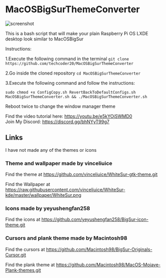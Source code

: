 # MacOSBigSurThemeConverter

![screenshot](https://raw.githubusercontent.com/techcoder20/MacOSBigSurThemeConverter/main/Screenshot.png)

This is a bash script that will make your plain Raspberry Pi OS LXDE desktop look similar to MacOSBigSur  

Instructions:  

1.Execute the following command in the terminal `git clone https://github.com/techcoder20/MacOSBigSurThemeConverter` 

2.Go inside the cloned repository `cd MacOSBigSurThemeConverter`  

3.Execute the following command and follow the instructions:  

`sudo chmod +x ConfigCopy.sh RevertBackToDefaultConfigs.sh MacOSBigSurThemeConverter.sh && ./MacOSBigSurThemeConverter.sh`  
  
  
Reboot twice to change the window manager theme   

  
Find the video tutorial here: https://youtu.be/e5kYOjSWMD0  
Join My Discord: https://discord.gg/bhNYyT99g7
  
## Links
I have not made any of the themes or icons    
  
### Theme and wallpaper made by vinceliuice  

Find the theme at https://github.com/vinceliuice/WhiteSur-gtk-theme.git  

Find the Wallpaper at https://raw.githubusercontent.com/vinceliuice/WhiteSur-kde/master/wallpaper/WhiteSur.png  

  
### Icons made by yeyushengfan258  

Find the icons at https://github.com/yeyushengfan258/BigSur-icon-theme.git 

  
### Cursors and plank theme made by Macintosh98  

Find the cursors at https://github.com/Macintosh98/BigSur-Originals-Cursor.git   

Find the plank theme at https://github.com/Macintosh98/MacOS-Mojave-Plank-themes.git 



